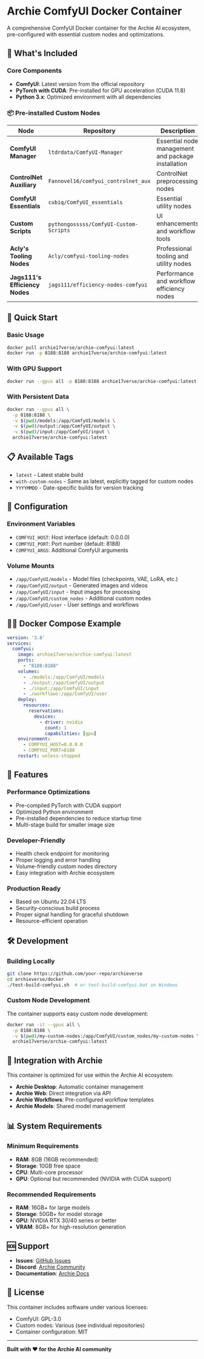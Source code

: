 # Archie ComfyUI Docker Container

A comprehensive ComfyUI Docker container for the Archie AI ecosystem, pre-configured with essential custom nodes and optimizations.

## 🎨 What's Included

### Core Components
- **ComfyUI**: Latest version from the official repository
- **PyTorch with CUDA**: Pre-installed for GPU acceleration (CUDA 11.8)
- **Python 3.x**: Optimized environment with all dependencies

### 📦 Pre-installed Custom Nodes

| Node | Repository | Description |
|------|------------|-------------|
| **ComfyUI Manager** | `ltdrdata/ComfyUI-Manager` | Essential node management and package installation |
| **ControlNet Auxiliary** | `Fannovel16/comfyui_controlnet_aux` | ControlNet preprocessing nodes |
| **ComfyUI Essentials** | `cubiq/ComfyUI_essentials` | Essential utility nodes |
| **Custom Scripts** | `pythongosssss/ComfyUI-Custom-Scripts` | UI enhancements and workflow tools |
| **Acly's Tooling Nodes** | `Acly/comfyui-tooling-nodes` | Professional tooling and utility nodes |
| **Jags111's Efficiency Nodes** | `jags111/efficiency-nodes-comfyui` | Performance and workflow efficiency nodes |

## 🚀 Quick Start

### Basic Usage
```bash
docker pull archie17verse/archie-comfyui:latest
docker run -p 8188:8188 archie17verse/archie-comfyui:latest
```

### With GPU Support
```bash
docker run --gpus all -p 8188:8188 archie17verse/archie-comfyui:latest
```

### With Persistent Data
```bash
docker run --gpus all \
  -p 8188:8188 \
  -v $(pwd)/models:/app/ComfyUI/models \
  -v $(pwd)/output:/app/ComfyUI/output \
  -v $(pwd)/input:/app/ComfyUI/input \
  archie17verse/archie-comfyui:latest
```

## 📋 Available Tags

- `latest` - Latest stable build
- `with-custom-nodes` - Same as latest, explicitly tagged for custom nodes
- `YYYYMMDD` - Date-specific builds for version tracking

## 🔧 Configuration

### Environment Variables
- `COMFYUI_HOST`: Host interface (default: 0.0.0.0)
- `COMFYUI_PORT`: Port number (default: 8188)
- `COMFYUI_ARGS`: Additional ComfyUI arguments

### Volume Mounts
- `/app/ComfyUI/models` - Model files (checkpoints, VAE, LoRA, etc.)
- `/app/ComfyUI/output` - Generated images and videos
- `/app/ComfyUI/input` - Input images for processing
- `/app/ComfyUI/custom_nodes` - Additional custom nodes
- `/app/ComfyUI/user` - User settings and workflows

## 🏃‍♂️ Docker Compose Example

```yaml
version: '3.8'
services:
  comfyui:
    image: archie17verse/archie-comfyui:latest
    ports:
      - "8188:8188"
    volumes:
      - ./models:/app/ComfyUI/models
      - ./output:/app/ComfyUI/output
      - ./input:/app/ComfyUI/input
      - ./workflows:/app/ComfyUI/user
    deploy:
      resources:
        reservations:
          devices:
            - driver: nvidia
              count: 1
              capabilities: [gpu]
    environment:
      - COMFYUI_HOST=0.0.0.0
      - COMFYUI_PORT=8188
    restart: unless-stopped
```

## 🎯 Features

### Performance Optimizations
- Pre-compiled PyTorch with CUDA support
- Optimized Python environment
- Pre-installed dependencies to reduce startup time
- Multi-stage build for smaller image size

### Developer-Friendly
- Health check endpoint for monitoring
- Proper logging and error handling
- Volume-friendly custom nodes directory
- Easy integration with Archie ecosystem

### Production Ready
- Based on Ubuntu 22.04 LTS
- Security-conscious build process
- Proper signal handling for graceful shutdown
- Resource-efficient operation

## 🛠️ Development

### Building Locally
```bash
git clone https://github.com/your-repo/archieverse
cd archieverse/docker
./test-build-comfyui.sh  # or test-build-comfyui.bat on Windows
```

### Custom Node Development
The container supports easy custom node development:

```bash
docker run -it --gpus all \
  -p 8188:8188 \
  -v $(pwd)/my-custom-nodes:/app/ComfyUI/custom_nodes/my-custom-nodes \
  archie17verse/archie-comfyui:latest
```

## 🔗 Integration with Archie

This container is optimized for use within the Archie AI ecosystem:

- **Archie Desktop**: Automatic container management
- **Archie Web**: Direct integration via API
- **Archie Workflows**: Pre-configured workflow templates
- **Archie Models**: Shared model management

## 📊 System Requirements

### Minimum Requirements
- **RAM**: 8GB (16GB recommended)
- **Storage**: 10GB free space
- **CPU**: Multi-core processor
- **GPU**: Optional but recommended (NVIDIA with CUDA support)

### Recommended Requirements
- **RAM**: 16GB+ for large models
- **Storage**: 50GB+ for model storage
- **GPU**: NVIDIA RTX 30/40 series or better
- **VRAM**: 8GB+ for high-resolution generation

## 🆘 Support

- **Issues**: [GitHub Issues](https://github.com/your-repo/archieverse/issues)
- **Discord**: [Archie Community](https://discord.gg/archieverse)
- **Documentation**: [Archie Docs](https://docs.archieverse.space)

## 📄 License

This container includes software under various licenses:
- ComfyUI: GPL-3.0
- Custom nodes: Various (see individual repositories)
- Container configuration: MIT

---

**Built with ❤️ for the Archie AI community** 